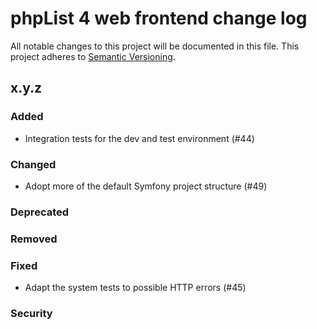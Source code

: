 # phpList 4 web frontend change log

All notable changes to this project will be documented in this file.
This project adheres to [Semantic Versioning](https://semver.org/).


## x.y.z

### Added
- Integration tests for the dev and test environment (#44)

### Changed
- Adopt more of the default Symfony project structure (#49)

### Deprecated

### Removed

### Fixed
- Adapt the system tests to possible HTTP errors (#45)

### Security
